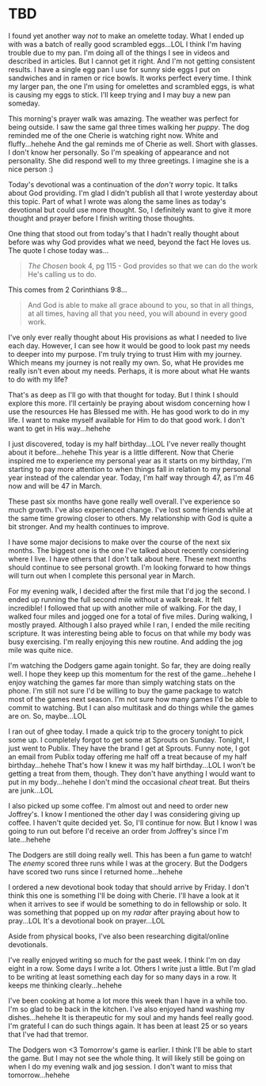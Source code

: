 # TBD

I found yet another way *not* to make an omelette today. What I ended up with was a batch of really good scrambled eggs...LOL I think I'm having trouble due to my pan. I'm doing all of the things I see in videos and described in articles. But I cannot get it right. And I'm not getting consistent results. I have a single egg pan I use for sunny side eggs I put on sandwiches and in ramen or rice bowls. It works perfect every time. I think my larger pan, the one I'm using for omelettes and scrambled eggs, is what is causing my eggs to stick. I'll keep trying and I may buy a new pan someday.

This morning's prayer walk was amazing. The weather was perfect for being outside. I saw the same gal three times walking her *puppy*. The dog reminded me of the one Cherie is watching right now. White and fluffy...hehehe And the gal reminds me of Cherie as well. Short with glasses. I don't know her personally. So I'm speaking of appearance and not personality. She did respond well to my three greetings. I imagine she is a nice person :)

Today's devotional was a continuation of the *don't worry* topic. It talks about God providing. I'm glad I didn't publish all that I wrote yesterday about this topic. Part of what I wrote was along the same lines as today's devotional but could use more thought. So, I definitely want to give it more thought and prayer before I finish writing those thoughts.

One thing that stood out from today's that I hadn't really thought about before was why God provides what we need, beyond the fact He loves us. The quote I chose today was...

>  *The Chosen* book 4, pg 115 - God provides so that we can do the work He's calling us to do.

This comes from 2 Corinthians 9:8...

> And God is able to make all grace abound to you, so that in all things, at all times, having all that you need, you will abound in every good work.

I've only ever really thought about His provisions as what I needed to live each day. However, I can see how it would be good to look past my needs to deeper into my purpose. I'm truly trying to trust Him with my journey. Which means my journey is not really my own. So, what He provides me really isn't even about my needs. Perhaps, it is more about what He wants to do with my life?

That's as deep as I'll go with that thought for today. But I think I should explore this more. I'll certainly be praying about wisdom concerning how I use the resources He has Blessed me with. He has good work to do in my life. I want to make myself available for Him to do that good work. I don't want to get in His way...hehehe

I just discovered, today is my half birthday...LOL I've never really thought about it before...hehehe This year is a little different. Now that Cherie inspired me to experience my personal year as it starts on my birthday, I'm starting to pay more attention to when things fall in relation to my personal year instead of the calendar year. Today, I'm half way through 47, as I'm 46 now and will be 47 in March.

These past six months have gone really well overall. I've experience so much growth. I've also experienced change. I've lost some friends while at the same time growing closer to others. My relationship with God is quite a bit stronger. And my health continues to improve.

I have some major decisions to make over the course of the next six months. The biggest one is the one I've talked about recently considering where I live. I have others that I don't talk about here. These next months should continue to see personal growth. I'm looking forward to how things will turn out when I complete this personal year in March.

For my evening walk, I decided after the first mile that I'd jog the second. I ended up running the full second mile without a walk break. It felt incredible! I followed that up with another mile of walking. For the day, I walked four miles and jogged one for a total of five miles. During walking, I mostly prayed. Although I also prayed while I ran, I ended the mile reciting scripture. It was interesting being able to focus on that while my body was busy exercising. I'm really enjoying this new routine. And adding the jog mile was quite nice.

I'm watching the Dodgers game again tonight. So far, they are doing really well. I hope they keep up this momentum for the rest of the game...hehehe I enjoy watching the games far more than simply watching stats on the phone. I'm still not sure I'd be willing to buy the game package to watch most of the games next season. I'm not sure how many games I'd be able to commit to watching. But I can also multitask and do things while the games are on. So, maybe...LOL

I ran out of ghee today. I made a quick trip to the grocery tonight to pick some up. I completely forgot to get some at Sprouts on Sunday. Tonight, I just went to Publix. They have the brand I get at Sprouts. Funny note, I got an email from Publix today offering me half off a treat because of my half birthday...hehehe That's how I knew it was my half birthday...LOL I won't be getting a treat from them, though. They don't have anything I would want to put in my body...hehehe I don't mind the occasional *cheat* treat. But theirs are junk...LOL

I also picked up some coffee. I'm almost out and need to order new Joffrey's. I know I mentioned the other day I was considering giving up coffee. I haven't quite decided yet. So, I'll continue for now. But I know I was going to run out before I'd receive an order from Joffrey's since I'm late...hehehe

The Dodgers are still doing really well. This has been a fun game to watch! The *enemy* scored three runs while I was at the grocery. But the Dodgers have scored two runs since I returned home...hehehe

I ordered a new devotional book today that should arrive by Friday. I don't think this one is something I'll be doing with Cherie. I'll have a look at it when it arrives to see if would be something to do in fellowship or solo. It was something that popped up on my *radar* after praying about how to pray...LOL It's a devotional book on prayer...LOL

Aside from physical books, I've also been researching digital/online devotionals.

I've really enjoyed writing so much for the past week. I think I'm on day eight in a row. Some days I write a lot. Others I write just a little. But I'm glad to be writing at least something each day for so many days in a row. It keeps me thinking clearly...hehehe

I've been cooking at home a lot more this week than I have in a while too. I'm so glad to be back in the kitchen. I've also enjoyed hand washing my dishes...hehehe It is therapeutic for my soul and my hands feel really good. I'm grateful I can do such things again. It has been at least 25 or so years that I've had that tremor.

The Dodgers won <3 Tomorrow's game is earlier. I think I'll be able to start the game. But I may not see the whole thing. It will likely still be going on when I do my evening walk and jog session. I don't want to miss that tomorrow...hehehe

